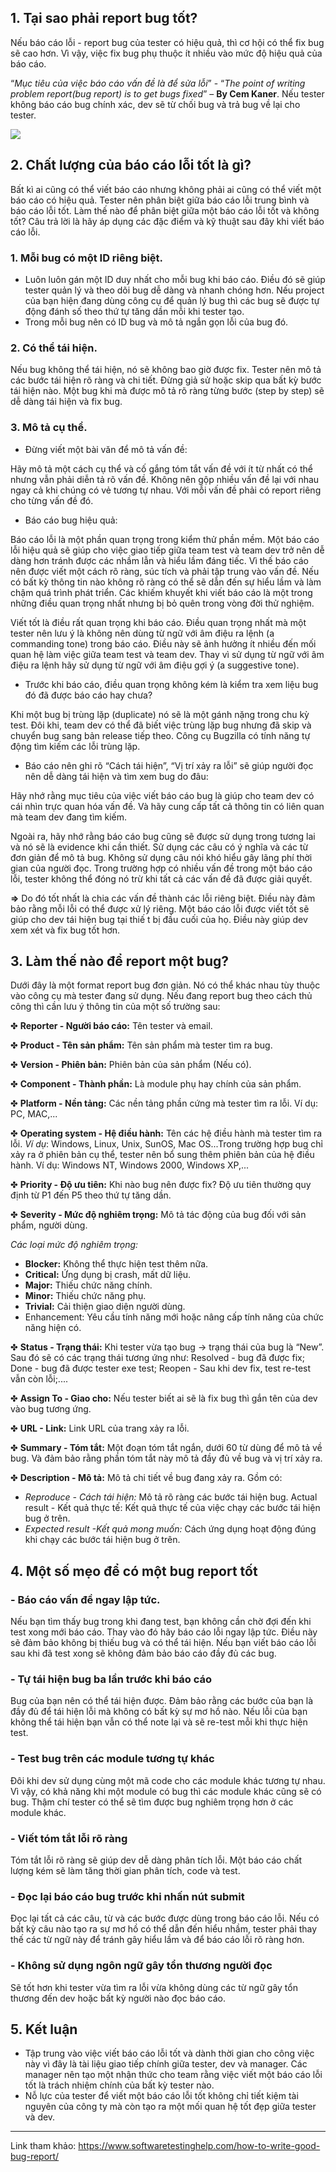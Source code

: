 ## 1. Tại sao phải report bug tốt? 
Nếu báo cáo lỗi - report bug của tester có hiệu quả, thì cơ hội có thể fix bug sẽ cao hơn. Vì vậy, việc fix bug phụ thuộc ít nhiều vào mức độ hiệu quả của báo cáo. 

“*Mục tiêu của việc báo cáo vấn đề là để sửa lỗi*” - “*The point of writing problem report(bug report) is to get bugs fixed*” – **By Cem Kaner**. Nếu tester không báo cáo bug chính xác, dev sẽ từ chối bug và trả bug về lại cho tester. 

![](https://images.viblo.asia/96ccf2dc-5fa8-4ed2-a904-c7631f3298e2.jpg)

## 2. Chất lượng của báo cáo lỗi tốt là gì?
Bất kì ai cũng có thể viết báo cáo nhưng không phải ai cũng có thể viết một báo cáo có hiệu quả.
Tester nên phân biệt giữa báo cáo lỗi trung bình và báo cáo lỗi tốt. Làm thế nào để phân biệt giữa một báo cáo lỗi tốt và không tốt? Câu trả lời là hãy áp dụng các đặc điểm và kỹ thuật sau đây khi viết báo cáo lỗi.

### 1. Mỗi bug có một ID riêng biệt.
- Luôn luôn gán một ID duy nhất cho mỗi bug khi báo cáo. Điều đó sẽ giúp tester quản lý và theo dõi bug dễ dàng và nhanh chóng hơn. Nếu project của bạn hiện đang dùng công cụ để quản lý bug thì các bug sẽ được tự động đánh số theo thứ tự tăng dần mỗi khi tester tạo.
- Trong mỗi bug nên có ID bug và mô tả ngắn gọn lỗi của bug đó.

### 2. Có thể tái hiện.
Nếu bug không thể tái hiện, nó sẽ không bao giờ được fix.
Tester nên mô tả các bước tái hiện rõ ràng và chi tiết. Đừng giả sử hoặc skip qua bất kỳ bước tái hiện nào. Một bug khi mà được mô tả rõ ràng từng bước (step by step) sẽ dễ dàng tái hiện và fix bug.

### 3. Mô tả cụ thể.
- Đừng viết một bài văn để mô tả vấn đề:

Hãy mô tả một cách cụ thể và cố gắng tóm tắt vấn đề với ít từ nhất có thể nhưng vẫn phải diễn tả rõ vấn đề. Không nên gộp nhiều vấn đề lại với nhau ngay cả khi chúng có vẻ tương tự nhau. Với mỗi vấn đề phải có report riêng cho từng vấn đề đó.
- Báo cáo bug hiệu quả:

Báo cáo lỗi là một phần quan trọng trong kiểm thử phần mềm. Một báo cáo lỗi hiệu quả sẽ giúp cho việc giao tiếp giữa team test và team dev trở nên dễ dàng hơn tránh được các nhầm lẫn và hiểu lầm đáng tiếc. Vì thế báo cáo nên được viết một cách rõ ràng, súc tích và phải tập trung vào vấn đề. Nếu có bất kỳ thông tin nào không rõ ràng có thể sẽ dẫn đến sự hiểu lầm và làm chậm quá trình phát triển. Các khiếm khuyết khi viết báo cáo là một trong những điều quan trọng nhất nhưng bị bỏ quên trong vòng đời thử nghiệm. 

Viết tốt là điều rất quan trọng khi báo cáo. Điều quan trọng nhất mà một tester nên lưu ý là không nên dùng từ ngữ với âm điệu ra lệnh (a commanding tone) trong báo cáo. Điều này sẽ ảnh hưởng ít nhiều đến mối quan hệ làm việc giữa team test và team dev. Thay vì sử dụng từ ngữ với âm điệu ra lệnh hãy sử dụng từ ngữ với âm điệu gợi ý (a suggestive tone).

- Trước khi báo cáo, điều quan trọng không kém là kiểm tra xem liệu bug đó đã được báo cáo hay chưa?

Khi một bug bị trùng lặp (duplicate) nó sẽ là một gánh nặng trong chu kỳ test. Đôi khi, team dev có thể đã biết việc trùng lặp bug nhưng đã skip và chuyển bug sang bản release tiếp theo. Công cụ Bugzilla có tính năng tự động tìm kiếm các lỗi trùng lặp.
- Báo cáo nên ghi rõ “Cách tái hiện”, “Vị trí xảy ra lỗi” sẽ giúp người đọc nên dễ dàng tái hiện và tìm xem bug do đâu:

Hãy nhớ rằng mục tiêu của việc viết báo cáo bug là giúp cho team dev có cái nhìn trực quan hóa vấn đề. Và hãy cung cấp tất cả thông tin có liên quan mà team dev đang tìm kiếm.

Ngoài ra, hãy nhớ rằng báo cáo bug cũng sẽ được sử dụng trong tương lai và nó sẽ là evidence khi cần thiết. Sử dụng các câu có ý nghĩa và các từ đơn giản để mô tả bug. Không sử dụng câu nói khó hiểu gây lãng phí thời gian của người đọc.
Trong trường hợp có nhiều vấn đề trong một báo cáo lỗi, tester không thể đóng nó trừ khi tất cả các vấn đề đã được giải quyết.
  
**=>**  Do đó tốt nhất là chia các vấn đề thành các lỗi riêng biệt. Điều này đảm bảo rằng mỗi lỗi có thể được xử lý riêng. Một báo cáo lỗi được viết tốt sẽ giúp cho dev tái hiện bug tại thiế t bị đầu cuối của họ. Điều này giúp dev xem xét và fix bug tốt hơn.

## 3. Làm thế nào để report một bug?
Dưới đây là một format report bug đơn giản. Nó có thể khác nhau tùy thuộc vào công cụ mà tester đang sử dụng. Nếu đang report bug theo cách thủ công thì cần lưu ý thông tin của một số trường sau:

✤ **Reporter - Người báo cáo:** Tên tester và email.

✤ **Product - Tên sản phẩm:** Tên sản phẩm mà tester tìm ra bug.

✤ **Version - Phiên bản:** Phiên bản của sản phẩm (Nếu có).

✤ **Component - Thành phần:** Là module phụ hay chính của sản phẩm.

✤ **Platform - Nền tảng:** Các nền tảng phần cứng mà tester tìm ra lỗi. Ví dụ: PC, MAC,...

✤ **Operating system - Hệ điều hành:** Tên các hệ điều hành mà tester tìm ra lỗi. 
*Ví dụ*: Windows, Linux, Unix, SunOS, Mac OS...Trong trường hợp bug chỉ xảy ra ở phiên bản cụ thể, tester nên bổ sung thêm phiên bản của hệ điều hành. Ví dụ: Windows NT, Windows 2000, Windows XP,...

✤ **Priority - Độ ưu tiên:** Khi nào bug nên được fix? Độ ưu tiên thường quy định từ P1 đến P5 theo thứ tự tăng dần.

✤ **Severity - Mức độ nghiêm trọng:** Mô tả tác động của bug đối với sản phẩm, người dùng. 
 
 *Các loại mức độ nghiêm trọng:*
- **Blocker:** Không thể thực hiện test thêm nữa.
- **Critical:** Ứng dụng bị crash, mất dữ liệu.
- **Major:** Thiếu chức năng chính.
- **Minor:** Thiếu chức năng phụ.
- **Trivial:** Cải thiện giao diện người dùng.
- Enhancement: Yêu cầu tính năng mới hoặc nâng cấp tính năng của chức năng hiện có.

✤ **Status - Trạng thái:** Khi tester vừa tạo bug -> trạng thái của bug là “New”. Sau đó sẽ có các trạng thái tương ứng như: Resolved - bug đã được fix; Done - bug đã được tester exe test; Reopen - Sau khi dev fix, test re-test vẫn còn lỗi;....

✤ **Assign To - Giao cho:** Nếu tester biết ai sẽ là fix bug thì gắn tên của dev vào bug tương ứng.

✤ **URL - Link:** Link URL của trang xảy ra lỗi.

✤ **Summary - Tóm tắt:** Một đoạn tóm tắt ngắn, dưới 60 từ dùng để mô tả về bug. Và đảm bảo rằng phần tóm tắt này mô tả đầy đủ về bug và vị trí xảy ra. 

✤ **Description - Mô tả:** Mô tả chi tiết về bug đang xảy ra. Gồm có:
- *Reproduce - Cách tái hiện:* Mô tả rõ ràng các bước tái hiện bug.
Actual result - Kết quả thực tế: Kết quả thực tế của việc chạy các bước tái hiện bug ở trên.
- *Expected result -Kết quả mong muốn:* Cách ứng dụng hoạt động đúng khi chạy các bước tái hiện bug ở trên.
## 4. Một số mẹo để có một bug report tốt
### - Báo cáo vấn đề ngay lập tức.
Nếu bạn tìm thấy bug trong khi đang test, bạn không cần chờ đợi đến khi test xong mới báo cáo. Thay vào đó hãy báo cáo lỗi ngay lập tức. Điều này sẽ đảm bảo không bị thiếu bug và có thể tái hiện. Nếu bạn viết báo cáo lỗi sau khi đã test xong sẽ không đảm bảo báo cáo đầy đủ các bug.
### - Tự tái hiện bug ba lần trước khi báo cáo
Bug của bạn nên có thể tái hiện được. Đảm bảo rằng các bước của bạn  là đầy đủ để tái hiện lỗi mà không có bất kỳ sự mơ hồ nào. Nếu lỗi của bạn không thể tái hiện bạn vẫn có thể note lại và sẽ re-test mỗi khi thực hiện test.
### - Test bug trên các module tương tự khác
Đôi khi dev sử dụng cùng một mã code cho các module khác tương tự nhau. Vì vậy, 
có khả năng khi một module có bug thì các module khác cũng sẽ có bug. Thậm chí tester có thể sẽ tìm được bug nghiêm trọng hơn ở các module khác.
### - Viết tóm tắt lỗi rõ ràng
Tóm tắt lỗi rõ ràng sẽ giúp dev dễ dàng phân tích lỗi. Một báo cáo chất lượng kém sẽ làm tăng thời gian phân tích, code và test.
### - Đọc lại báo cáo bug trước khi nhấn nút submit
Đọc lại tất cả các câu, từ và các bước được dùng trong báo cáo lỗi. Nếu có bất kỳ câu nào tạo ra sự mơ hồ có thể dẫn đến hiểu nhầm, tester phải thay thế các từ ngữ này để tránh gây hiểu lầm và để báo cáo lỗi rõ ràng hơn.
### - Không sử dụng ngôn ngữ gây tổn thương người đọc
Sẽ tốt hơn khi tester vừa tìm ra lỗi vừa không dùng các từ ngữ gây tổn thương đến dev hoặc bất kỳ người nào đọc báo cáo.
## 5. Kết luận
- Tập trung vào việc viết báo cáo lỗi tốt và dành thời gian cho công việc này vì đây là tài liệu giao tiếp chính giữa tester, dev và manager. Các manager nên tạo một nhận thức cho team rằng việc viết một báo cáo lỗi tốt là trách nhiệm chính của bất kỳ tester nào.
- Nỗ lực của tester để viết một báo cáo lỗi tốt không chỉ tiết kiệm tài nguyên của công ty mà còn tạo ra một mối quan hệ tốt đẹp giữa tester và dev.
 
 

------------------------------------------------------------------------------------------------------------------------
Link tham khảo:
https://www.softwaretestinghelp.com/how-to-write-good-bug-report/